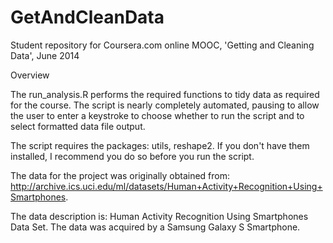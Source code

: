 GetAndCleanData
===============

Student repository for Coursera.com online MOOC, 'Getting and Cleaning Data', June 2014

Overview

The run_analysis.R performs the required functions to tidy data as required for the course. The script is nearly
completely automated, pausing to allow the user to enter a keystroke to choose whether to run the script and to select
formatted data file output.

The script requires the packages: utils, reshape2. If you don't have them installed, I recommend you do so before you 
run the script.

The data for the project was originally obtained from:   http://archive.ics.uci.edu/ml/datasets/Human+Activity+Recognition+Using+Smartphones.

The data description is: Human Activity Recognition Using Smartphones Data Set.
The data was acquired by a Samsung Galaxy S Smartphone.


